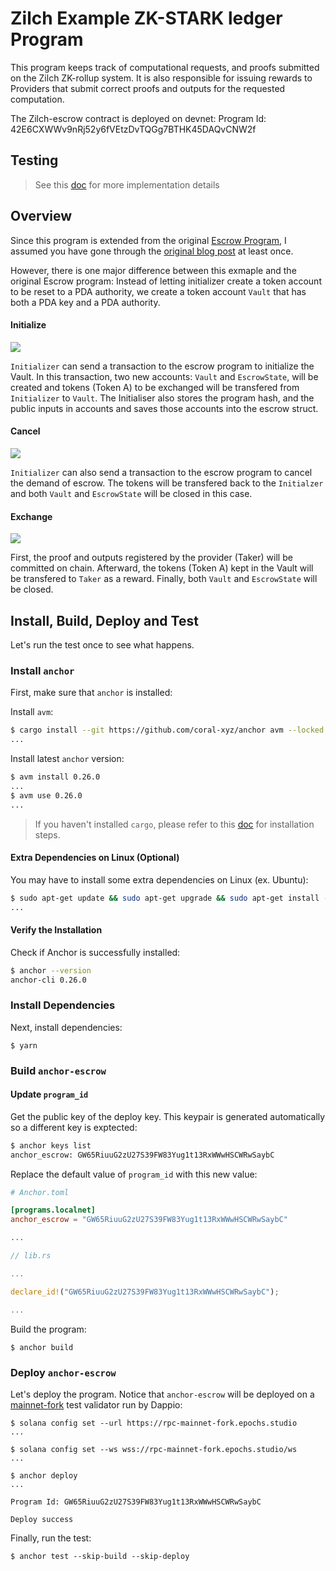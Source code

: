 # Zilch Example ZK-STARK ledger Program

This program keeps track of computational requests, and proofs submitted on the Zilch ZK-rollup system. It is also responsible for issuing rewards to Providers that submit correct proofs and outputs for the requested computation.

The Zilch-escrow contract is deployed on devnet:
Program Id: 42E6CXWWv9nRj52y6fVEtzDvTQGg7BTHK45DAQvCNW2f




## Testing




> See this [doc](https://book.solmeet.dev/notes/intro-to-anchor) for more implementation details

## Overview

Since this program is extended from the original [Escrow Program](https://github.com/paul-schaaf/solana-escrow), I assumed you have gone through the [original blog post](https://paulx.dev/blog/2021/01/14/programming-on-solana-an-introduction/#instruction-rs-part-1-general-code-structure-and-the-beginning-of-the-escrow-program-flow) at least once.

However, there is one major difference between this exmaple and the original Escrow program: Instead of letting initializer create a token account to be reset to a PDA authority, we create a token account `Vault` that has both a PDA key and a PDA authority.

#### Initialize

![](https://hackmd.io/_uploads/Hkn1gdtuj.png)

`Initializer` can send a transaction to the escrow program to initialize the Vault. In this transaction, two new accounts: `Vault` and `EscrowState`, will be created and tokens (Token A) to be exchanged will be transfered from `Initializer` to `Vault`. The Initialiser also stores the program hash, and the public inputs in accounts and saves those accounts into the escrow struct.

#### Cancel

![](https://hackmd.io/_uploads/ry0GNdKdo.png)

`Initializer` can also send a transaction to the escrow program to cancel the demand of escrow. The tokens will be transfered back to the `Initialzer` and both `Vault` and `EscrowState` will be closed in this case.

#### Exchange

![](https://hackmd.io/_uploads/HkhNE_tdi.png)

First, the proof and outputs registered by the provider (Taker) will be committed on chain. Afterward, the tokens (Token A) kept in the Vault will be transfered to `Taker` as a reward. Finally, both `Vault` and `EscrowState` will be closed.

## Install, Build, Deploy and Test

Let's run the test once to see what happens.

### Install `anchor`

First, make sure that `anchor` is installed:

Install `avm`:

```bash
$ cargo install --git https://github.com/coral-xyz/anchor avm --locked --force
...
```

Install latest `anchor` version:

```bash
$ avm install 0.26.0
...
$ avm use 0.26.0
...
```

> If you haven't installed `cargo`, please refer to this [doc](https://book.solmeet.dev/notes/solana-starter-kit#install-rust-and-solana-cli) for installation steps.

#### Extra Dependencies on Linux (Optional)

You may have to install some extra dependencies on Linux (ex. Ubuntu):

```bash
$ sudo apt-get update && sudo apt-get upgrade && sudo apt-get install -y pkg-config build-essential libudev-dev
...
```

#### Verify the Installation

Check if Anchor is successfully installed:

```bash
$ anchor --version
anchor-cli 0.26.0
```

### Install Dependencies

Next, install dependencies:

```
$ yarn
```

### Build `anchor-escrow`

#### Update `program_id`

Get the public key of the deploy key. This keypair is generated automatically so a different key is exptected:

```bash
$ anchor keys list
anchor_escrow: GW65RiuuG2zU27S39FW83Yug1t13RxWWwHSCWRwSaybC
```

Replace the default value of `program_id` with this new value:

```toml
# Anchor.toml

[programs.localnet]
anchor_escrow = "GW65RiuuG2zU27S39FW83Yug1t13RxWWwHSCWRwSaybC"

...
```

```rust
// lib.rs

...

declare_id!("GW65RiuuG2zU27S39FW83Yug1t13RxWWwHSCWRwSaybC");

...
```

Build the program:

```
$ anchor build
```

### Deploy `anchor-escrow`

Let's deploy the program. Notice that `anchor-escrow` will be deployed on a [mainnet-fork](https://github.com/DappioWonderland/solana) test validator run by Dappio:

```
$ solana config set --url https://rpc-mainnet-fork.epochs.studio
...
```

```
$ solana config set --ws wss://rpc-mainnet-fork.epochs.studio/ws
...
```

```
$ anchor deploy
...

Program Id: GW65RiuuG2zU27S39FW83Yug1t13RxWWwHSCWRwSaybC

Deploy success
```

Finally, run the test:

```
$ anchor test --skip-build --skip-deploy
```
